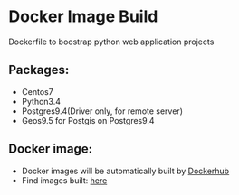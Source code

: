 # Docker Image Build

Dockerfile to boostrap python web application projects

## Packages:
 - Centos7
 - Python3.4
 - Postgres9.4(Driver only, for remote server)
 - Geos9.5 for Postgis on Postgres9.4

## Docker image:
 - Docker images will be automatically built by [Dockerhub](https://hub.docker.com/)
 - Find images built: [here](https://hub.docker.com/r/ssureymoon/docker-image-build-centos7-python34-psql94/)
